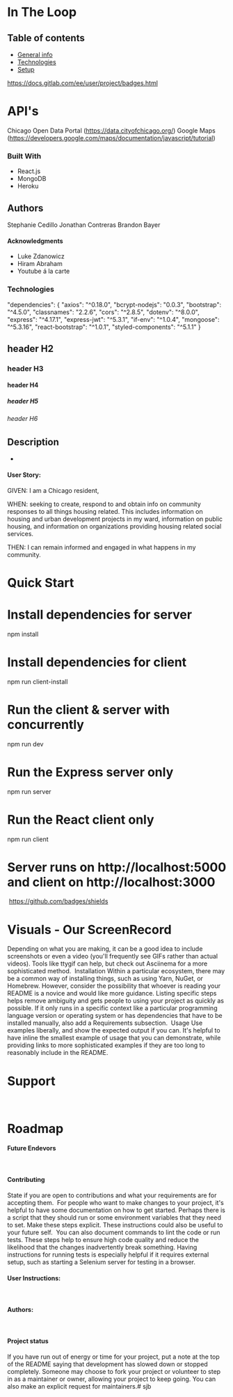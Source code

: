 # In The Loop

## Table of contents
* [General info](#general-info)
* [Technologies](#technologies)
* [Setup](#setup)

https://docs.gitlab.com/ee/user/project/badges.html

# API's
Chicago Open Data Portal (https://data.cityofchicago.org/)
Google Maps (https://developers.google.com/maps/documentation/javascript/tutorial)

### Built With

- React.js
- MongoDB
- Heroku


## Authors
Stephanie Cedillo
Jonathan Contreras
Brandon Bayer

#### Acknowledgments
- Luke Zdanowicz
- Hiram Abraham
- Youtube á la carte

### Technologies
"dependencies": {
    "axios": "^0.18.0",
    "bcrypt-nodejs": "0.0.3",
    "bootstrap": "^4.5.0",
    "classnames": "2.2.6",
    "cors": "^2.8.5",
    "dotenv": "^8.0.0",
    "express": "^4.17.1",
    "express-jwt": "^5.3.1",
    "if-env": "^1.0.4",
    "mongoose": "^5.3.16",
    "react-bootstrap": "^1.0.1",
    "styled-components": "^5.1.1"
  }


## header H2
### header H3
#### header H4
##### header H5
###### header H6

## Description
* 
#### User Story:
GIVEN: I am a Chicago resident,

WHEN: seeking to create, respond to and obtain info on community responses to all things housing related. This includes information on housing and urban development projects in my ward, information on public housing, and information on organizations providing housing related social services. 

THEN: I can remain informed and engaged in what happens in my community. 


# Quick Start

# Install dependencies for server
npm install

# Install dependencies for client
npm run client-install

# Run the client & server with concurrently
npm run dev

# Run the Express server only
npm run server

# Run the React client only
npm run client

# Server runs on http://localhost:5000 and client on http://localhost:3000

​
https://github.com/badges/shields
​
# Visuals - Our ScreenRecord 
Depending on what you are making, it can be a good idea to include screenshots or even a video (you'll frequently see GIFs rather than actual videos). Tools like ttygif can help, but check out Asciinema for a more sophisticated method.
​
Installation
Within a particular ecosystem, there may be a common way of installing things, such as using Yarn, NuGet, or Homebrew. However, consider the possibility that whoever is reading your README is a novice and would like more guidance. Listing specific steps helps remove ambiguity and gets people to using your project as quickly as possible. If it only runs in a specific context like a particular programming language version or operating system or has dependencies that have to be installed manually, also add a Requirements subsection.
​
Usage
Use examples liberally, and show the expected output if you can. It's helpful to have inline the smallest example of usage that you can demonstrate, while providing links to more sophisticated examples if they are too long to reasonably include in the README.
​
# Support

​
# Roadmap

#### Future Endevors

​
#### Contributing

State if you are open to contributions and what your requirements are for accepting them.
​
For people who want to make changes to your project, it's helpful to have some documentation on how to get started. Perhaps there is a script that they should run or some environment variables that they need to set. Make these steps explicit. These instructions could also be useful to your future self.
​
You can also document commands to lint the code or run tests. These steps help to ensure high code quality and reduce the likelihood that the changes inadvertently break something. Having instructions for running tests is especially helpful if it requires external setup, such as starting a Selenium server for testing in a browser.
​
#### User Instructions:
​
#### Authors: 
​
#### Project status
If you have run out of energy or time for your project, put a note at the top of the README saying that development has slowed down or stopped completely. Someone may choose to fork your project or volunteer to step in as a maintainer or owner, allowing your project to keep going. You can also make an explicit request for maintainers.# sjb
